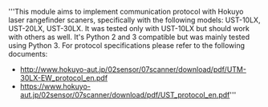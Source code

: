 '''This module aims to implement communication protocol with Hokuyo
laser rangefinder scaners, specifically with the following models:
UST-10LX, UST-20LX, UST-30LX.
It was tested only with UST-10LX but should work with others as well.
It's Python 2 and 3 compatible but was mainly tested using Python 3.
For protocol specifications please refer to the following documents:
* http://www.hokuyo-aut.jp/02sensor/07scanner/download/pdf/UTM-30LX-EW_protocol_en.pdf
* https://www.hokuyo-aut.jp/02sensor/07scanner/download/pdf/UST_protocol_en.pdf'''
